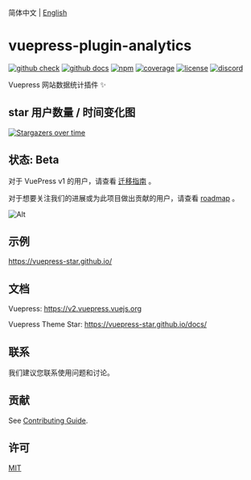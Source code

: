 
简体中文 | [English](README.en.md)

# vuepress-plugin-analytics

[![github check](https://github.com/vuepress-star/vuepress-plugin-analytics/workflows/check/badge.svg)](https://github.com/vuepress-star/vuepress-plugin-analytics/actions?query=workflow%3Acheck)
[![github docs](https://github.com/vuepress-star/vuepress-plugin-analytics/workflows/docs/badge.svg)](https://github.com/vuepress-star/vuepress-plugin-analytics/actions?query=workflow%3Adocs)
[![npm](https://badgen.net/npm/v/@starzkg/vuepress-plugin-analytics/beta)](https://www.npmjs.com/package/@starzkg/vuepress-plugin-analytics)
[![coverage](https://coveralls.io/repos/github/vuepress-star/vuepress-plugin-analytics/badge.svg?branch=main)](https://coveralls.io/github/vuepress-star/vuepress-plugin-analytics?branch=main)
[![license](https://badgen.net/github/license/vuepress-star/vuepress-plugin-analytics)](https://github.com/vuepress-star/vuepress-plugin-analytics/blob/main/LICENSE)
[![discord](https://badgen.net/discord/online-members/ptFjefy6H5?icon=discord&label=discord)](https://discord.gg/ptFjefy6H5)

Vuepress 网站数据统计插件 ✨

## star 用户数量 / 时间变化图

[![Stargazers over time](https://starchart.cc/vuepress-star/vuepress-plugin-analytics.svg)](https://starchart.cc/vuepress-star/vuepress-plugin-analytics)

## 状态: Beta

对于 VuePress v1 的用户，请查看 [迁移指南](https://v2.vuepress.vuejs.org/guide/migration.html) 。

对于想要关注我们的进展或为此项目做出贡献的用户，请查看 [roadmap](https://github.com/vuepress/vuepress-next/discussions/68) 。

![Alt](https://repobeats.axiom.co/api/embed/2827b1222a806940ade242aea985f0008bf8a7de.svg "Repobeats analytics image")

## 示例

https://vuepress-star.github.io/

## 文档

Vuepress: https://v2.vuepress.vuejs.org

Vuepress Theme Star: https://vuepress-star.github.io/docs/

## 联系

我们建议您联系使用问题和讨论。

## 贡献

See [Contributing Guide](https://github.com/vuepress-star/vuepress-plugin-analytics/blob/main/docs/contributing.md).

## 许可

[MIT](https://github.com/vuepress-star/vuepress-plugin-analytics/blob/main/LICENSE)
